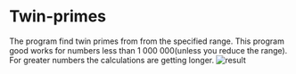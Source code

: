 # Twin-primes
The program find twin primes from from the specified range.
This program good works for numbers less than 1 000 000(unless you reduce the range). For greater numbers the calculations are getting longer.
![result](./images/screen1)

